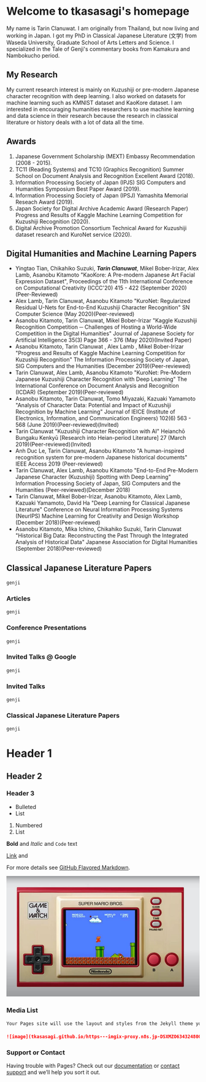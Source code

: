 # Welcome to tkasasagi's homepage

My name is Tarin Clanuwat. I am originally from Thailand, but now living and working in Japan. I got my PhD in Classical Japanese Literature (文学) from Waseda University, Graduate School of Arts Letters and Science. I specialized in the Tale of Genji's commentary books from Kamakura and Nambokucho period.

## My Research

My current research interest is mainly on Kuzushiji or pre-modern Japanese character recognition with deep learning. I also worked on datasets for machine learning such as KMNIST dataset and KaoKore dataset. I am interested in encouraging humanities researchers to use machine learning and data science in their research because the research in classical literature or history deals with a lot of data all the time.

## Awards
1. Japanese Government Scholarship (MEXT) Embassy Recommendation (2008 - 2015).
2. TC11 (Reading Systems) and TC10 (Graphics Recognition) Summer School on Document Analysis and Recognition Excellent Award (2018).
3. Information Processing Society of Japan (IPJS) SIG Computers and Humanities Symposium Best Paper Award (2019).
4. Information Processing Society of Japan (IPSJ) Yamashita Memorial Reseach Award (2019).
5. Japan Society for Digital Archive Academic Award (Research Paper) Progress and Results of Kaggle Machine Learning Competition for Kuzushiji Recognition  (2020).
6. Digital Archive Promotion Consortium Technical Award for Kuzushiji dataset research and KuroNet service (2020).


## Digital Humanities and Machine Learning Papers

- Yingtao Tian, Chikahiko Suzuki, ***Tarin Clanuwat***, Mikel Bober-Irizar, Alex Lamb, Asanobu Kitamoto "KaoKore: A Pre-modern Japanese Art Facial Expression Dataset", Proceedings of the 11th International Conference on Computational Creativity (ICCC'20) 415 - 422 (September 2020)(Peer-Reviewed)
- Alex Lamb, Tarin Clanuwat, Asanobu Kitamoto "KuroNet: Regularized Residual U-Nets for End-to-End Kuzushiji Character Recognition" SN Computer Science (May 2020)(Peer-reviewed) 
- Asanobu Kitamoto, Tarin Clanuwat, Mikel Bober-Irizar "Kaggle Kuzushiji Recognition Competition ─ Challenges of Hosting a World-Wide Competition in the Digital Humanities" Journal of Japanese Society for Artificial Intelligence 35(3) Page 366 - 376 (May 2020)(Invited Paper)
- Asanobu Kitamoto, Tarin Clanuwat , Alex Lamb , Mikel Bober-Irizar "Progress and Results of Kaggle Machine Learning Competition for Kuzushiji Recognition"  The Information Processing Society of Japan, SIG Computers and the Humanities (December 2019)(Peer-reviewed)
- Tarin Clanuwat, Alex Lamb, Asanobu Kitamoto "KuroNet: Pre-Modern Japanese Kuzushiji Character Recognition with Deep Learning" The International Conference on Document Analysis and Recognition (ICDAR) (September 2019)(Peer-reviewed)
- Asanobu Kitamoto, Tarin Clanuwat, Tomo Miyazaki, Kazuaki Yamamoto "Analysis of Character Data: Potential and Impact of Kuzushiji Recognition by Machine Learning" Journal of IEICE (Institute of Electronics, Information, and Communication Engineers) 102(6) 563 - 568 (June 2019)(Peer-reviewed)(Invited)
- Tarin Clanuwat "Kuzushiji Character Recognition with AI" Heianchō Bungaku Kenkyū [Research into Heian-period Literature] 27 (March 2019)(Peer-reviewed)(Invited)
- Anh Duc Le, Tarin Clanuwat, Asanobu Kitamoto "A human-inspired recognition system for pre-modern Japanese historical documents" IEEE Access 2019 (Peer-reviewed)
- Tarin Clanuwat, Alex Lamb, Asanobu Kitamoto "End-to-End Pre-Modern Japanese Character (Kuzushiji) Spotting with Deep Learning" Information Processing Society of Japan, SIG Computers and the Humanities (Peer-reviewed)(December 2018)
- Tarin Clanuwat, Mikel Bober-Irizar, Asanobu Kitamoto, Alex Lamb, Kazuaki Yamamoto, David Ha "Deep Learning for Classical Japanese Literature" Conference on Neural Information Processing Systems (NeurIPS) Machine Learning for Creativity and Design Workshop (December 2018)(Peer-reviewed)
- Asanobu Kitamoto, Mika Ichino, Chikahiko Suzuki, Tarin Clanuwat "Historical Big Data: Reconstructing the Past Through the Integrated Analysis of Historical Data" Japanese Association for Digital Humanities (September 2018)(Peer-reviewed)


## Classical Japanese Literature Papers
```markdown
genji

```

### Articles
```markdown
genji

```

### Conference Presentations
```markdown
genji

```

### Invited Talks @ Google
```markdown
genji

```

### Invited Talks
```markdown
genji


```

### Classical Japanese Literature Papers
```markdown
genji

```
# Header 1
## Header 2
### Header 3

- Bulleted
- List

1. Numbered
2. List

**Bold** and _Italic_ and `Code` text

[Link](url) and 

For more details see [GitHub Flavored Markdown](https://guides.github.com/features/mastering-markdown/).

![image](nintendo.jpg)


### Media List

```markdown
Your Pages site will use the layout and styles from the Jekyll theme you have selected in your [repository settings](https://github.com/tkasasagi/tkasasagi.github.io/settings). The name of this theme is saved in the Jekyll `_config.yml` configuration file.

![image](tkasasagi.github.io/https---imgix-proxy.n8s.jp-DSXMZO6343248004092020000001-2.jpg)
```
### Support or Contact

Having trouble with Pages? Check out our [documentation](https://docs.github.com/categories/github-pages-basics/) or [contact support](https://github.com/contact) and we’ll help you sort it out.
